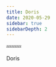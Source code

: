 ```yaml
---
title: Doris
date: 2020-05-29
sidebar: true
sidebarDepth: 2
---
```


<badge text="Doris"/>
<badge text="Doris" type="error"/>
<badge text="Doris" type="warning"/>

:zzz::zzz::zzz:

Doris